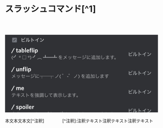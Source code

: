 # スラッシュコマンド\[^1]
<br></br>


![](https://github.com/kelp-of-truth/Discord-Document/blob/kelp-of-truth-discord.js-document/document/src/img/slashCommand.jpg)


本文本文本文\[^注釈]
　　　　\[^注釈]:注釈テキスト注釈テキスト注釈テキスト